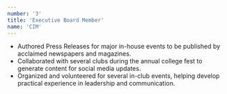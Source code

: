 ```yaml
---
number: '3'
title: 'Executive Board Member'
name: 'CIM'
---
```


- Authored Press Releases for major in-house events to be published by acclaimed newspapers and magazines.
- Collaborated with several clubs during the annual college fest to generate content for social media updates.
- Organized and volunteered for several in-club events, helping develop practical experience in leadership and communication.
